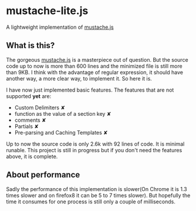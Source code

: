 # mustache-lite.js

A lightweight implementation of [mustache.js](https://github.com/janl/mustache.js)

## What is this?

The gorgeous [mustache.js](https://github.com/janl/mustache.js) is a masterpiece out of question. But the source code up to now is more than 600 lines and the minimized file is still more than 9KB. I think with the advantage of regular expression, it should have another way, a more clear way, to implement it. So here it is.

I have now just implemented basic features. The features that are not supported **yet** are:

* Custom Delimiters ✘
* function as the value of a section key ✘
* comments ✘
* Partials ✘
* Pre-parsing and Caching Templates ✘

Up to now the source code is only 2.6k with 92 lines of code. It is minimal runable. This project is still in progress but if you don't need the features above, it is complete.

## About performance

Sadly the performance of this implementation is slower(On Chrome it is 1.3 times slower and on firefox8 it can be 5 to 7 times slower). But hopefully the time it consumes for one process is still only a couple of milliseconds.